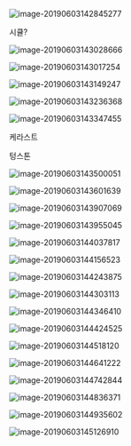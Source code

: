 ![image-20190603142845277](http://ww1.sinaimg.cn/large/006tNc79gy1g3nwku2w5tj30np0ct76a.jpg)



시큘?

![image-20190603143028666](http://ww3.sinaimg.cn/large/006tNc79gy1g3nwmmrnqjj30ls0apgpf.jpg)



![image-20190603143017254](http://ww1.sinaimg.cn/large/006tNc79gy1g3nwmf8u7rj30h70430tl.jpg)



![image-20190603143149247](http://ww1.sinaimg.cn/large/006tNc79gy1g3nwo1d5e7j30ky07nwgv.jpg)



![image-20190603143236368](http://ww4.sinaimg.cn/large/006tNc79gy1g3nwougk5cj30m809v0wc.jpg)



![image-20190603143347455](http://ww4.sinaimg.cn/large/006tNc79gy1g3nwq2x6k4j30i50dqdjz.jpg)



케라스트

텅스톤



![image-20190603143500051](http://ww4.sinaimg.cn/large/006tNc79gy1g3nwrbvzmmj30jb0emq7j.jpg)



![image-20190603143601639](http://ww3.sinaimg.cn/large/006tNc79gy1g3nwseco4kj30lh0btaex.jpg)



![image-20190603143907069](http://ww3.sinaimg.cn/large/006tNc79gy1g3nwvp3e32j30p90e3agr.jpg)



![image-20190603143955045](http://ww2.sinaimg.cn/large/006tNc79gy1g3nwwgcuo6j30p10ebq9n.jpg)



![image-20190603144037817](http://ww4.sinaimg.cn/large/006tNc79gy1g3nwx6o545j30p80dp7bi.jpg)



![image-20190603144156523](http://ww1.sinaimg.cn/large/006tNc79gy1g3nwyjmshfj30mj0agdja.jpg)



![image-20190603144243875](http://ww3.sinaimg.cn/large/006tNc79gy1g3nwzdmepgj30n708xgoy.jpg)



![image-20190603144303113](http://ww4.sinaimg.cn/large/006tNc79gy1g3nwzpefe1j30nw0a0te2.jpg)



![image-20190603144346410](http://ww1.sinaimg.cn/large/006tNc79gy1g3nx0gisasj30jy053jub.jpg)



![image-20190603144424525](http://ww3.sinaimg.cn/large/006tNc79gy1g3nx14iwdrj30lv0e2q92.jpg)



![image-20190603144518120](http://ww2.sinaimg.cn/large/006tNc79gy1g3nx21omw2j30ml0e90z7.jpg)



![image-20190603144641222](http://ww1.sinaimg.cn/large/006tNc79gy1g3nx3i0s93j30nw0efgsx.jpg)



![image-20190603144742844](http://ww4.sinaimg.cn/large/006tNc79gy1g3nx4knujjj30m50dl7a6.jpg)



![image-20190603144836371](http://ww4.sinaimg.cn/large/006tNc79gy1g3nx5hqugsj30nr0dhgr2.jpg)



![image-20190603144935602](http://ww2.sinaimg.cn/large/006tNc79gy1g3nx6i77fij30mo0ck0xy.jpg)



![image-20190603145126910](http://ww1.sinaimg.cn/large/006tNc79gy1g3nx8g5efpj30lm0ejjxn.jpg)